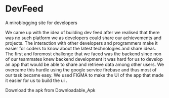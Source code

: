 # DevFeed

A miroblogging site for developers

We came up with the idea of building dev feed after we realised that there was no such platform we as developers could share our achievements and projects. The interaction with other developers and programmers make it easier for coders to know about the latest technologies and share ideas. 
The first and foremost challenge that we faced was the backend since non of our teammates knew backend development it was hard for us to develop an app that would be able to share and retrieve data among other users. 
We overcame this hurdle using the google service firebase and thus most of our task became easy.
We used FIGMA to make the UI of the app that made it easier for us to build the ui .


Download the apk from Downloadable_Apk



